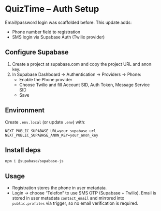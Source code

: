 # QuizTime – Auth Setup

Email/password login was scaffolded before. This update adds:
- Phone number field to registration
- SMS login via Supabase Auth (Twilio provider)

## Configure Supabase
1. Create a project at supabase.com and copy the project URL and anon key.
2. In Supabase Dashboard → Authentication → Providers → Phone:
   - Enable the Phone provider
   - Choose Twilio and fill Account SID, Auth Token, Message Service SID
   - Save

## Environment
Create `.env.local` (or update `.env`) with:

```
NEXT_PUBLIC_SUPABASE_URL=your_supabase_url
NEXT_PUBLIC_SUPABASE_ANON_KEY=your_anon_key
```

## Install deps

```
npm i @supabase/supabase-js
```

## Usage
- Registration stores the phone in user metadata.
- Login → choose “Telefon” to use SMS OTP (Supabase + Twilio).
  Email is stored in user metadata `contact_email` and mirrored into `public.profiles` via trigger, so no email verification is required.
